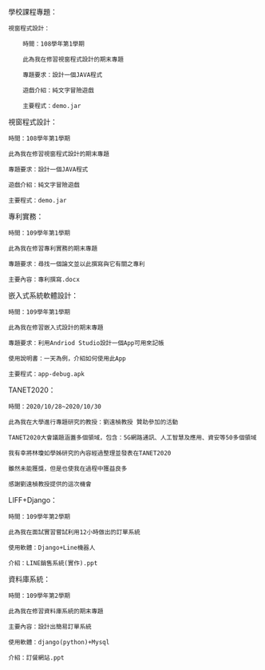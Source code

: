 學校課程專題：

	視窗程式設計：

		時間：108學年第1學期
		
		此為我在修習視窗程式設計的期末專題
		
		專題要求：設計一個JAVA程式
		
		遊戲介紹：純文字冒險遊戲
		
		主要程式：demo.jar

視窗程式設計：

    時間：108學年第1學期
	
	此為我在修習視窗程式設計的期末專題
	
	專題要求：設計一個JAVA程式
	
	遊戲介紹：純文字冒險遊戲
	
	主要程式：demo.jar

專利實務：

    時間：109學年第1學期

    此為我在修習專利實務的期末專題

    專題要求：尋找一個論文並以此撰寫與它有關之專利

    主要內容：專利撰寫.docx

嵌入式系統軟體設計：

    時間：109學年第1學期
    
    此為我在修習嵌入式設計的期末專題
    
    專題要求：利用Andriod Studio設計一個App可用來記帳
    
    使用說明書：一天為例，介紹如何使用此App
    
    主要程式：app-debug.apk

TANET2020：

    時間：2020/10/28~2020/10/30
    
    此為我在大學進行專題研究的教授：劉遠楨教授 贊助參加的活動
    
    TANET2020大會議題涵蓋多個領域，包含：5G網路通訊、人工智慧及應用、資安等50多個領域
    
    我有幸將林瓊如學姊研究的內容經過整理並發表在TANET2020
    
    雖然未能獲獎，但是也使我在過程中獲益良多
    
    感謝劉遠楨教授提供的這次機會
	
LIFF+Django：
	
	時間：109學年第2學期
	
	此為我在面試實習嘗試利用12小時做出的訂單系統
	
	使用軟體：Django+Line機器人
	
	介紹：LINE銷售系統(實作).ppt

資料庫系統：
	
	時間：109學年第2學期
	
	此為我在修習資料庫系統的期末專題
	
	主要內容：設計出簡易訂單系統
	
	使用軟體：django(python)+Mysql
	
	介紹：訂餐網站.ppt

